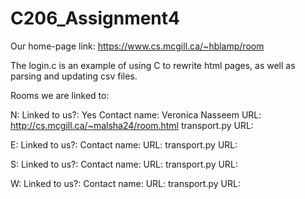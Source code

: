 # C206_Assignment4


Our home-page link: https://www.cs.mcgill.ca/~hblamp/room

The login.c is an example of using C to rewrite html pages, as well as parsing and updating csv files.

Rooms we are linked to:

  N:
    Linked to us?: Yes
    Contact name: Veronica Nasseem
    URL: http://cs.mcgill.ca/~malsha24/room.html
    transport.py URL:
    
    
  E:
      Linked to us?:
    Contact name:
    URL:
    transport.py URL:
    
  S:
      Linked to us?:
    Contact name:
    URL:
    transport.py URL:
    
  W:
      Linked to us?:
    Contact name:
    URL:
    transport.py URL:
  
  
